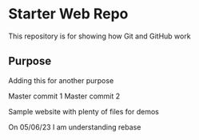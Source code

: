 # Starter Web Repo

This repository is for showing how Git and GitHub work

## Purpose
Adding this for another purpose

Master commit 1 
Master commit 2

Sample website with plenty of files for demos

On 05/06/23 I am understanding rebase
